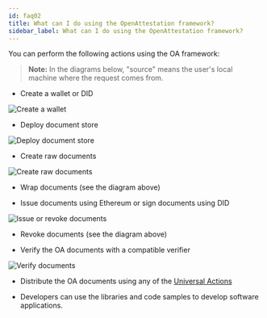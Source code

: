 ```yaml
---
id: faq02
title: What can I do using the OpenAttestation framework?
sidebar_label: What can I do using the OpenAttestation framework?
---
```


You can perform the following actions using the OA framework:

>**Note:** In the diagrams below, "source" means the user's local machine where the request comes from.

* Create a wallet or DID

![Create a wallet](/docs/faq-section/create-wallet.png)

* Deploy document store

![Deploy document store](/docs/faq-section/deploy-document-store.png)

* Create raw documents

![Create raw documents](/docs/faq-section/create-raw-or-wrap.png)

* Wrap documents (see the diagram above)

* Issue documents using Ethereum or sign documents using DID

![Issue or revoke documents](/docs/faq-section/issue-or-revoke.png)

* Revoke documents (see the diagram above)

* Verify the OA documents with a compatible verifier

![Verify documents](/docs/faq-section/verify.png)

* Distribute the OA documents using any of the [Universal Actions](https://github.com/Open-Attestation/adr/blob/master/universal_actions.md#universal-actions-for-open-attestation-documents)

* Developers can use the libraries and code samples to develop software applications.